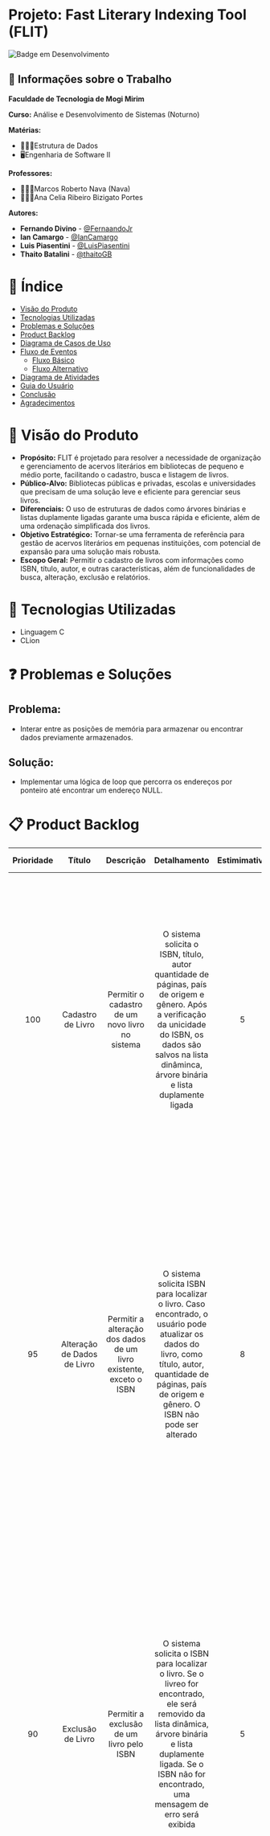 # Projeto: Fast Literary Indexing Tool (FLIT)

![Badge em Desenvolvimento](http://img.shields.io/static/v1?label=STATUS&message=EM%20DESENVOLVIMENTO&color=GREEN&style=for-the-badge)

## 💼 Informações sobre o Trabalho
**Faculdade de Tecnologia de Mogi Mirim**

**Curso:** Análise e Desenvolvimento de Sistemas (Noturno)

**Matérias:**

* 🧑🏻‍💻Estrutura de Dados
* 🖥️Engenharia de Software II
  
**Professores:**

* 👨🏻‍🏫Marcos Roberto Nava (Nava)
* 👩🏻‍🏫Ana Celia Ribeiro Bizigato Portes

**Autores:**

- **Fernando Divino** - [@FernaandoJr](https://github.com/FernaandoJr)
- **Ian Camargo** - [@IanCamargo](https://github.com/IanCamargo)
- **Luis Piasentini** - [@LuisPiasentini](https://github.com/LuisPiasentini)
- **Thaito Batalini** - [@thaitoGB](https://github.com/thaitoGB)

# &#128214; Índice 

* [Visão do Produto](#Visão-do-Produto)
* [Tecnologias Utilizadas](#Tecnologias-Utilizadas)
* [Problemas e Soluções](#Problemas-e-Soluções)
* [Product Backlog](#Product-Backlog)
* [Diagrama de Casos de Uso](#Diagrama-de-Casos-de-Uso)
* [Fluxo de Eventos](#Fluxo-de-Eventos)
     * [Fluxo Básico](#Fluxo-Básico)
     * [Fluxo Alternativo](#Fluxo-Alternativo)
* [Diagrama de Atividades](#Diagrama-de-Atividades)
* [Guia do Usuário](#Guia-do-Usuário)
* [Conclusão](#conclusão)
* [Agradecimentos](#agradecimentos)

# 🌟 Visão do Produto
- **Propósito:** FLIT é projetado para resolver a necessidade de organização e gerenciamento de acervos literários em bibliotecas de pequeno e médio porte, facilitando o cadastro, busca e listagem de livros.
- **Público-Alvo:** Bibliotecas públicas e privadas, escolas e universidades que precisam de uma solução leve e eficiente para gerenciar seus livros.
- **Diferenciais:** O uso de estruturas de dados como árvores binárias e listas duplamente ligadas garante uma busca rápida e eficiente, além de uma ordenação simplificada dos livros.
- **Objetivo Estratégico:** Tornar-se uma ferramenta de referência para gestão de acervos literários em pequenas instituições, com potencial de expansão para uma solução mais robusta.
- **Escopo Geral:** Permitir o cadastro de livros com informações como ISBN, título, autor, e outras características, além de funcionalidades de busca, alteração, exclusão e relatórios.

# 🔗 Tecnologias Utilizadas

 - Linguagem C
 - CLion

# ❓ Problemas e Soluções

## Problema: 
- Interar entre as posições de memória para armazenar ou encontrar dados previamente armazenados.

## Solução:
- Implementar uma lógica de loop que percorra os endereços por ponteiro até encontrar um endereço NULL.

# 📋 Product Backlog

Prioridade | Título | Descrição | Detalhamento | Estimimativa | Critério de Aceite
:----------: | :------: | :---------: | :------------: | :---------: | :---------:
100 | Cadastro de Livro | Permitir o cadastro de um novo livro no sistema | O sistema solicita o ISBN, título, autor quantidade de páginas, país de origem e gênero. Após a verificação da unicidade do ISBN, os dados são salvos na lista dinâminca, árvore binária e lista duplamente ligada | 5 | 1- Todos os campos obrigatórios devem ser preenchidos. 2- O ISBN deve ser único e validado antes do cadastro. 3- Os dados devem ser salvos nas estruturas (lista dinâmica, árvore binária e lista duplamente ligada). 4- Exibir mensagem de sucesso ou erro apropriada após o processo.
95 | Alteração de Dados de Livro | Permitir a alteração dos dados de um livro existente, exceto o ISBN | O sistema solicita ISBN para localizar o livro. Caso encontrado, o usuário pode atualizar os dados do livro, como título, autor, quantidade de páginas, país de origem e gênero. O ISBN não pode ser alterado | 8 | 1- O sistema deve permitir a busca do livro pelo ISBN. 2- Apenas livros existentes podem ser alterados. 3- O sistema deve permitir a modificação de qualquer campo, exceto o ISBN. 4- As alterações devem ser refletidas em todas as estruturas de dados. 5- Exibir mensagem de confirmação após a alteração ou mensagem de erro em caso de falha.
90 | Exclusão de Livro | Permitir a exclusão de um livro pelo ISBN | O sistema solicita o ISBN para localizar o livro. Se o livreo for encontrado, ele será removido da lista dinâmica, árvore binária e lista duplamente ligada. Se o ISBN não for encontrado, uma mensagem de erro será exibida | 5 | 1- O sistema deve permitir a busca do livro pelo ISBN antes da exclusão. 2- Apenas livros existentes podem ser excluídos. 3- A exclusão deve remover o livro de todas as estruturas de dados (lista dinâmica, árvore binária e lista duplamente ligada). 4- Exibir mensagem de confirmação após a exclusão ou de erro caso o livro não seja encontrado.
85 | Busca de Livro | Permitir a busca de livros pelo ISBN | O sistema solicita o ISBN para buscar o livro. Se o livro for encontrado, suas informações detalhadas serão exibidas. Se não encontrado, o sistema exibirá uma mensagem de erro | 13 | 1- O sistema deve permitir a busca de um livro pelo ISBN, título ou autor. 2- O resultado deve exibir todos os dados do livro encontrado. 3- Caso nenhum livro seja encontrado, o sistema deve exibir uma mensagem informando que não há resultados para a busca. 4- A busca deve ser eficiente, consultando as estruturas de dados apropriadas (lista dinâmica, árvore binária ou lista duplamente ligada).
80 | Geração de Relatório | Gerar relatório com a listagem de todos os livros, ordenados pelo nome | O sistema deve gerar um relatório completo dos livros registrados, ordenados por nome (ou outro critério). O relatório pode ser impresso ou exportado para um arquivo de texto | 13 | 1- O sistema deve permitir a geração de relatórios com todos os livros cadastrados, exibindo ISBN, título, autor, quantidade de páginas, país de origem e gênero. 2- O relatório deve ser organizado e paginado, se necessário. 3- Em caso de ausência de dados para o relatório, o sistema deve exibir uma mensagem informativa.

# 📊 Diagrama de Casos de Uso
![image](https://github.com/user-attachments/assets/9ef3624e-0c33-46e2-b118-fbbe1bdf5ade)

# 📊 Descrição do Diagrama de Casos de Uso

## 🔀 Fluxo Básico
### 1.	Caso de Uso: Cadastrar Livro
* Ator: Bibliotecário
1.	 O Bibliotecário solicita o cadastro de um novo livro.
2.	 O Sistema solicita os detalhes do livro (ISBN, nome, autor etc.).
3.	 O Bibliotecário insere os detalhes.
4.	 O Sistema verifica se o ISBN já está cadastrado.
5.	 O Sistema informa que o ISBN é único e cadastra o livro.
6.	 O Bibliotecário recebe a confirmação de que o livro foi cadastrado com sucesso.

### 2.	Caso de Uso: Alterar Cadastro de Livros
* Ator: Bibliotecário
1.	O Bibliotecário solicita a alteração dos dados de um livro específico.
2.	O sistema solicita o ISBN do livro a ser alterado.
3.	O Bibliotecário insere o ISBN.
4.	O sistema verifica se o ISBN está registrado.
5.	O sistema informa que o livro foi encontrado e exibe os dados atuais.
6.	O Bibliotecário modifica os dados desejados (exceto o ISBN).
7.	O sistema atualiza o cadastro com as novas informações.
8.	O Bibliotecário recebe a confirmação de que as alterações foram realizadas com sucesso.

### 3.	Caso de Uso: Excluir Livro
* Ator: Bibliotecário
1.	O Bibliotecário solicita a exclusão de um livro.
2.	O sistema solicita o ISBN do livro a ser excluído.
3.	O Bibliotecário insere o ISBN.
4.	O sistema verifica se o livro está cadastrado.
5.	O sistema informa que o livro foi encontrado.
6.	O Bibliotecário confirma a exclusão do livro.
7.	O sistema remove o livro do cadastro e atualiza as estruturas de indexação.
8.	O Bibliotecário recebe a confirmação de que o livro foi excluído.
				 
### 4.	Caso de Uso: Buscar Livro
* Ator: Bibliotecário
1.	O Bibliotecário solicita a busca de um livro pelo ISBN.
2.	O sistema solicita o ISBN do livro.
3.	O Bibliotecário insere o ISBN.
4.	O sistema verifica se o ISBN está cadastrado.
5.	O sistema exibe os dados completos do livro, caso encontrado.
6.	O Bibliotecário visualiza as informações do livro.

### 5.	Caso de Uso: Gerar Relatório
* Ator: Bibliotecário
1.	O Bibliotecário solicita a geração de um relatório de todos os livros cadastrados.
2.	O sistema processa os dados e organiza os livros de forma ordenada.
3.	O sistema gera o relatório.
4.	O Bibliotecário visualiza o relatório detalhado dos livros cadastrados.

### 6.	Caso de Uso: Checar se já cadastrado (uso incluído em outros casos)
* Ator: Bibliotecário
1.	O sistema automaticamente verifica se o ISBN informado está cadastrado em operações de cadastro e alteração.
2.	O Bibliotecário é informado caso o ISBN já esteja registrado, impedindo a duplicidade.
3.	O Bibliotecário recebe a instrução de corrigir a entrada caso seja necessário.

## ⚠️ Fluxo Alternativo
### 1.1 Fluxo Alternativo: ISBN já cadastrado
5. 1 - O Sistema informa que o ISBN já existe no cadastro.
5. 2 - O Sistema aborta o cadastro e exibe mensagem de erro.

### 2.1 Fluxo Alternativo: ISBN inexistente
5. 1 - O sistema informa que o ISBN não está cadastrado.
5. 2 - O Bibliotecário pode tentar novamente com outro ISBN ou cancelar a operação.

### 3.1 Fluxo Alternativo: ISBN inexistente
4. 1 - O sistema informa que o ISBN não está cadastrado.
4. 2 - O Bibliotecário pode tentar novamente com outro ISBN ou cancelar a operação.

### 4.1 Fluxo Alternativo: ISBN inexistente
5. 1 - O sistema informa que o ISBN não está cadastrado.
5. 2 - O Bibliotecário pode tentar novamente com outro ISBN ou encerrar a operação.

### 5.1 Fluxo Alternativo: Nenhum livro cadastrado
2. 1 - O sistema tenta acessar os dados de livros cadastrados.
2. 2 - O sistema informa que não há livros cadastrados.
2. 3 - O Bibliotecário encerra a operação ou aguarda novos cadastros.

### 6.1 Fluxo Alternativo: Problema de verificação
1. 1 - O sistema encontra um erro de validação ou conexão.
1. 2 - O sistema informa que a verificação falhou temporariamente.
2. 1 - O ator pode tentar novamente ou encerrar a operação.

# 🔄 Fluxo de Eventos

## 🔀 Fluxo Básico


## ⚠️ Fluxo Alternativo


# 🛠️ Diagrama de Atividades
![diagrama de atividade](https://github.com/user-attachments/assets/13aa120d-1dac-4d80-a3dc-d0dd09f7902f)

# Modelagem de Classe
![class3 drawio](https://github.com/user-attachments/assets/f7f192b4-5c67-4868-8f14-88fb42e4f61f)


# 📝 Guia do Usuário


# ✅ Conclusão
O projeto desenvolvido representa uma solução eficiente e organizada para a gestão de livros em bibliotecas, atendendo às principais demandas de controle e automação de processos. Por meio de suas funcionalidades bem definidas, o sistema permite a realização de tarefas como cadastro, busca, alteração, exclusão de registros e geração de relatórios de forma prática e intuitiva, otimizando o trabalho do bibliotecário.
Os diagramas criados, como os casos de uso e o diagrama de atividades, foram fundamentais para mapear e estruturar as interações entre o ator principal e o sistema, garantindo clareza no fluxo das operações. Essas representações visuais destacam a lógica e os passos necessários para cada funcionalidade, promovendo uma melhor compreensão do funcionamento do sistema. Com isso, o projeto se destaca por sua organização, clareza e capacidade de atender às necessidades de gerenciamento de forma simples e eficiente, representando um modelo robusto para aplicações semelhantes.

# 🙏 Agradecimentos
❤️ Obrigado por visitar meu repositório! Esperamos que você ache nosso projeto útil e interessante.

